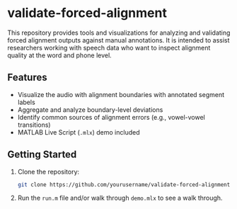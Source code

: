 # validate-forced-alignment

This repository provides tools and visualizations for analyzing and validating forced alignment outputs against manual annotations. It is intended to assist researchers working with speech data who want to inspect alignment quality at the word and phone level.

## Features

- Visualize the audio with alignment boundaries with annotated segment labels
- Aggregate and analyze boundary-level deviations
- Identify common sources of alignment errors (e.g., vowel-vowel transitions)
- MATLAB Live Script (`.mlx`) demo included

## Getting Started

1. Clone the repository:
   ```bash
   git clone https://github.com/yourusername/validate-forced-alignment.git
2. Run the `run.m` file and/or walk through `demo.mlx` to see a walk through.
